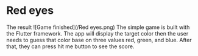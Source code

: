 # Red eyes
The result ![Game finished](/Red eyes.png)
The simple game is built with the Flutter framework. 
The app will display the target color then the user needs to guess that color base on three values red, green, and blue. After that, they can press hit me button to see the score. 
